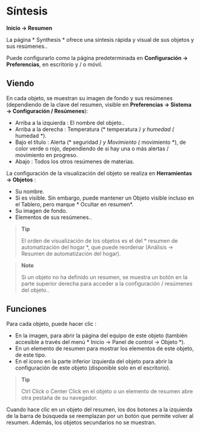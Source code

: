 # Síntesis
**Inicio → Resumen**

La página * Synthesis * ofrece una síntesis rápida y visual de sus objetos y sus resúmenes..

Puede configurarlo como la página predeterminada en **Configuración → Preferencias**, en escritorio y / o móvil.

## Viendo

En cada objeto, se muestran su imagen de fondo y sus resúmenes (dependiendo de la clave del resumen, visible en **Preferencias → Sistema → Configuración / Resúmenes**):
- Arriba a la izquierda : El nombre del objeto..
- Arriba a la derecha : Temperatura (* temperatura *) y humedad (* humedad *).
- Bajo el título : Alerta (* seguridad *) y Movimiento (* movimiento *), de color verde o rojo, dependiendo de si hay una o más alertas / movimiento en progreso.
- Abajo : Todos los otros resúmenes de materias.

La configuración de la visualización del objeto se realiza en **Herramientas → Objetos** :
- Su nombre.
- Si es visible. Sin embargo, puede mantener un Objeto visible incluso en el Tablero, pero marque * Ocultar en resumen*.
- Su imagen de fondo.
- Elementos de sus resúmenes..

> **Tip**
>
> El orden de visualización de los objetos es el del * resumen de automatización del hogar *, que puede reordenar (Análisis → Resumen de automatización del hogar).

> **Note**
>
> Si un objeto no ha definido un resumen, se muestra un botón en la parte superior derecha para acceder a la configuración / resúmenes del objeto..

## Funciones

Para cada objeto, puede hacer clic :
- En la imagen, para abrir la página del equipo de este objeto (también accesible a través del menú * Inicio → Panel de control → Objeto *).
- En un elemento de resumen para mostrar los elementos de este objeto, de este tipo.
- En el icono en la parte inferior izquierda del objeto para abrir la configuración de este objeto (disponible solo en el escritorio).

> **Tip**
>
> Ctrl Click o Center Click en el objeto o un elemento de resumen abre otra pestaña de su navegador.

Cuando hace clic en un objeto del resumen, los dos botones a la izquierda de la barra de búsqueda se reemplazan por un botón que permite volver al resumen. Además, los objetos secundarios no se muestran.
